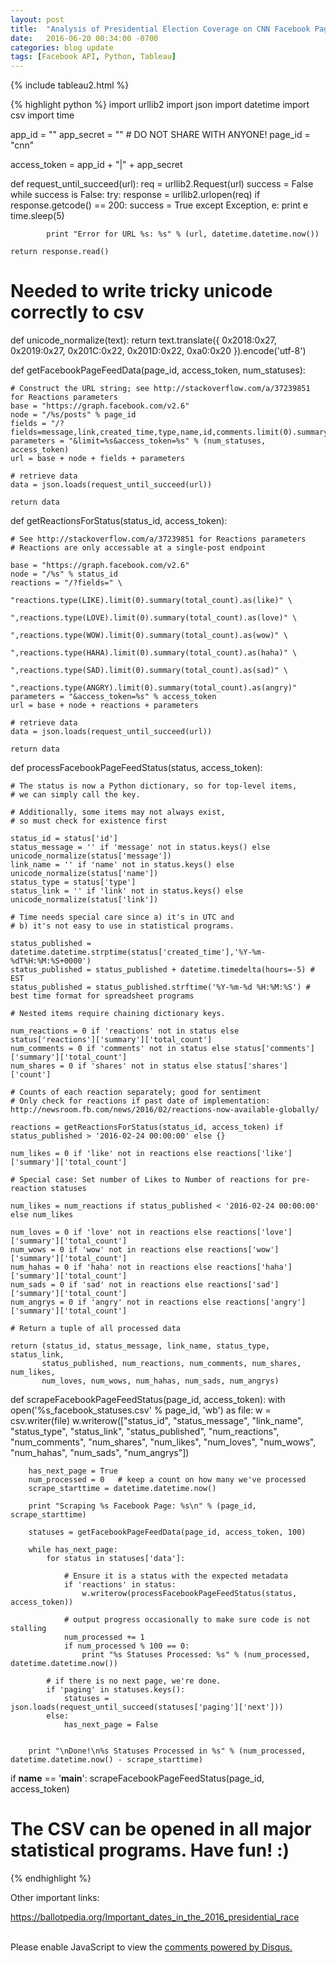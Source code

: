 ```yaml
---
layout: post
title:  "Analysis of Presidential Election Coverage on CNN Facebook Page"
date:   2016-06-20 00:34:00 -0700
categories: blog update
tags: [Facebook API, Python, Tableau]
---
```


{% include tableau2.html %}

{% highlight python %}
import urllib2
import json
import datetime
import csv
import time

app_id = "<FILL IN>"
app_secret = "<FILL IN>" # DO NOT SHARE WITH ANYONE!
page_id = "cnn"

access_token = app_id + "|" + app_secret

def request_until_succeed(url):
    req = urllib2.Request(url)
    success = False
    while success is False:
        try: 
            response = urllib2.urlopen(req)
            if response.getcode() == 200:
                success = True
        except Exception, e:
            print e
            time.sleep(5)
            
            print "Error for URL %s: %s" % (url, datetime.datetime.now())

    return response.read()

# Needed to write tricky unicode correctly to csv
def unicode_normalize(text):
	return text.translate({ 0x2018:0x27, 0x2019:0x27, 0x201C:0x22, 0x201D:0x22, 0xa0:0x20 }).encode('utf-8')

def getFacebookPageFeedData(page_id, access_token, num_statuses):
    
    # Construct the URL string; see http://stackoverflow.com/a/37239851 for Reactions parameters
    base = "https://graph.facebook.com/v2.6"
    node = "/%s/posts" % page_id 
    fields = "/?fields=message,link,created_time,type,name,id,comments.limit(0).summary(true),shares,reactions.limit(0).summary(true)"
    parameters = "&limit=%s&access_token=%s" % (num_statuses, access_token)
    url = base + node + fields + parameters
    
    # retrieve data
    data = json.loads(request_until_succeed(url))
    
    return data
    
def getReactionsForStatus(status_id, access_token):

	# See http://stackoverflow.com/a/37239851 for Reactions parameters
	# Reactions are only accessable at a single-post endpoint
	
    base = "https://graph.facebook.com/v2.6"
    node = "/%s" % status_id
    reactions = "/?fields=" \
    				"reactions.type(LIKE).limit(0).summary(total_count).as(like)" \
    				",reactions.type(LOVE).limit(0).summary(total_count).as(love)" \
    				",reactions.type(WOW).limit(0).summary(total_count).as(wow)" \
    				",reactions.type(HAHA).limit(0).summary(total_count).as(haha)" \
    				",reactions.type(SAD).limit(0).summary(total_count).as(sad)" \
    				",reactions.type(ANGRY).limit(0).summary(total_count).as(angry)"
    parameters = "&access_token=%s" % access_token
    url = base + node + reactions + parameters
    
    # retrieve data
    data = json.loads(request_until_succeed(url))
    
    return data
    

def processFacebookPageFeedStatus(status, access_token):
    
    # The status is now a Python dictionary, so for top-level items,
    # we can simply call the key.
    
    # Additionally, some items may not always exist,
    # so must check for existence first
    
    status_id = status['id']
    status_message = '' if 'message' not in status.keys() else unicode_normalize(status['message'])
    link_name = '' if 'name' not in status.keys() else unicode_normalize(status['name'])
    status_type = status['type']
    status_link = '' if 'link' not in status.keys() else unicode_normalize(status['link'])
    
    # Time needs special care since a) it's in UTC and
    # b) it's not easy to use in statistical programs.
    
    status_published = datetime.datetime.strptime(status['created_time'],'%Y-%m-%dT%H:%M:%S+0000')
    status_published = status_published + datetime.timedelta(hours=-5) # EST
    status_published = status_published.strftime('%Y-%m-%d %H:%M:%S') # best time format for spreadsheet programs
    
    # Nested items require chaining dictionary keys.
    
    num_reactions = 0 if 'reactions' not in status else status['reactions']['summary']['total_count']
    num_comments = 0 if 'comments' not in status else status['comments']['summary']['total_count']
    num_shares = 0 if 'shares' not in status else status['shares']['count']
    
    # Counts of each reaction separately; good for sentiment
    # Only check for reactions if past date of implementation: http://newsroom.fb.com/news/2016/02/reactions-now-available-globally/
    
    reactions = getReactionsForStatus(status_id, access_token) if status_published > '2016-02-24 00:00:00' else {}
    
    num_likes = 0 if 'like' not in reactions else reactions['like']['summary']['total_count']
    
    # Special case: Set number of Likes to Number of reactions for pre-reaction statuses
    
    num_likes = num_reactions if status_published < '2016-02-24 00:00:00' else num_likes
    
    num_loves = 0 if 'love' not in reactions else reactions['love']['summary']['total_count']
    num_wows = 0 if 'wow' not in reactions else reactions['wow']['summary']['total_count']
    num_hahas = 0 if 'haha' not in reactions else reactions['haha']['summary']['total_count']
    num_sads = 0 if 'sad' not in reactions else reactions['sad']['summary']['total_count']
    num_angrys = 0 if 'angry' not in reactions else reactions['angry']['summary']['total_count']
    
    # Return a tuple of all processed data
    
    return (status_id, status_message, link_name, status_type, status_link,
           status_published, num_reactions, num_comments, num_shares,  num_likes,
           num_loves, num_wows, num_hahas, num_sads, num_angrys)

def scrapeFacebookPageFeedStatus(page_id, access_token):
    with open('%s_facebook_statuses.csv' % page_id, 'wb') as file:
        w = csv.writer(file)
        w.writerow(["status_id", "status_message", "link_name", "status_type", "status_link",
           "status_published", "num_reactions", "num_comments", "num_shares", "num_likes",
           "num_loves", "num_wows", "num_hahas", "num_sads", "num_angrys"])
        
        has_next_page = True
        num_processed = 0   # keep a count on how many we've processed
        scrape_starttime = datetime.datetime.now()
        
        print "Scraping %s Facebook Page: %s\n" % (page_id, scrape_starttime)
        
        statuses = getFacebookPageFeedData(page_id, access_token, 100)
        
        while has_next_page:
            for status in statuses['data']:
            
            	# Ensure it is a status with the expected metadata
            	if 'reactions' in status:
                	w.writerow(processFacebookPageFeedStatus(status, access_token))
                
                # output progress occasionally to make sure code is not stalling
                num_processed += 1
                if num_processed % 100 == 0:
                    print "%s Statuses Processed: %s" % (num_processed, datetime.datetime.now())
					
            # if there is no next page, we're done.
            if 'paging' in statuses.keys():
                statuses = json.loads(request_until_succeed(statuses['paging']['next']))
            else:
                has_next_page = False
                
        
        print "\nDone!\n%s Statuses Processed in %s" % (num_processed, datetime.datetime.now() - scrape_starttime)


if __name__ == '__main__':
	scrapeFacebookPageFeedStatus(page_id, access_token)


# The CSV can be opened in all major statistical programs. Have fun! :)
{% endhighlight %}

Other important links:

https://ballotpedia.org/Important_dates_in_the_2016_presidential_race

<br>

<div id="disqus_thread"></div>
<script>
    
    var disqus_config = function () {
        this.page.url = 'http://johntilelli.com/blog/update/2016/06/20/analysis-of-pres-coverage-facebook-cnn-page.html';
        this.page.identifier = '/2016-06-20-analysis-of-pres-coverage-facebook-cnn-page'; // Replace PAGE_IDENTIFIER with your page's unique identifier variable
    };
    (function() {  // DON'T EDIT BELOW THIS LINE
        var d = document, s = d.createElement('script');
        
        s.src = '//www-johntilelli-com.disqus.com/embed.js';
        
        s.setAttribute('data-timestamp', +new Date());
        (d.head || d.body).appendChild(s);
    })();
</script>
<noscript>Please enable JavaScript to view the <a href="https://disqus.com/?ref_noscript" rel="nofollow">comments powered by Disqus.</a></noscript>
